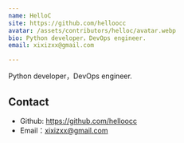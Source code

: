 ```yaml
---
name: HelloC
site: https://github.com/helloocc
avatar: /assets/contributors/helloc/avatar.webp
bio: Python developer，DevOps engineer.
email: xixizxx@gmail.com

---
```


Python developer，DevOps engineer.


## Contact

- Github: <https://github.com/helloocc>
- Email：<xixizxx@gmail.com>
